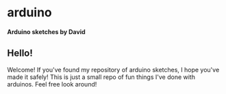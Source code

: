 # arduino
#### Arduino sketches by David

## Hello!

Welcome! If you've found my repository of arduino sketches, I hope you've made it safely! This is just a small repo of fun things I've done with arduinos. Feel free look around!
